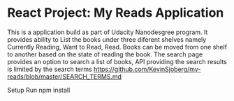 React Project: My Reads Application
===================================

This is a application build as part of Udacity Nanodesgree program. It provides ability to List the books under three diferent shelves namely Currently Reading, Want to Read, Read. Books can be moved from one shelf to another based on the state of reading the book.
The search page provides an option to search a list of books, API providing the search results is limited by the search terms https://github.com/KevinSjoberg/my-reads/blob/master/SEARCH_TERMS.md

Setup
Run npm install

